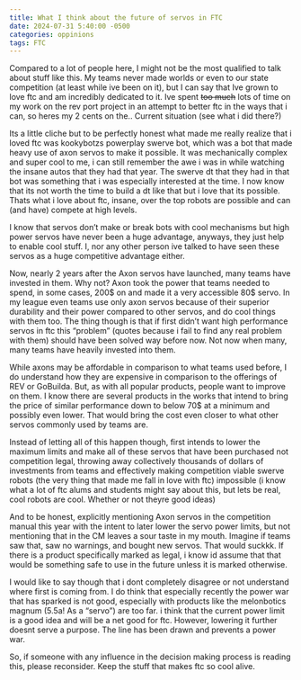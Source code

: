 ```yaml
---
title: What I think about the future of servos in FTC
date: 2024-07-31 5:40:00 -0500
categories: oppinions
tags: FTC
---
```

Compared to a lot of people here, I might not be the most qualified to talk about stuff like this. My teams never made worlds or even to our state competition
(at least while ive been on it), but I can say that Ive grown to love ftc and am incredibly dedicated to it. Ive spent ~~too much~~ lots of time on my work on the rev port
project in an attempt to better ftc in the ways that i can,
so heres my 2 cents on the.. Current situation (see what i did there?)

Its a little cliche but to be perfectly honest what made me really realize that i loved ftc was kookybotzs powerplay swerve bot, which was a bot that made heavy use of axon
servos to make it possible. It was mechanically complex and super cool to me, i can still remember the awe i was in while watching the insane autos that they had that year.
The swerve dt that they had in that bot was something that i was especially interested at the time. I now know that its not worth the time to build a dt like that but i love
that its possible. Thats what i love about ftc, insane, over the top robots are possible and can (and have) compete at high levels.

I know that servos don’t make or break bots with cool
mechanisms but high power servos have never been a huge advantage, anyways, they just help to enable cool stuff. I, nor any other person ive talked to have seen these servos
as a huge competitive advantage either.

Now, nearly 2 years after the Axon servos have launched, many teams have invested in them. Why not? Axon took the power that teams needed to spend, in some cases, 200$ on and
made it a very accessible 80$ servo. In my league even teams use only axon servos because of their superior durability and their power compared to other servos, and do cool
things with them too. The thing though is that if first didn’t want high performance servos in ftc this “problem” (quotes because i fail to find any real problem with them)
should have been solved way before now. Not now when many, many teams have heavily invested into them.

While axons may be affordable in comparison to what teams used before, I do understand how they are expensive in comparison to the offerings of REV or GoBuilda. But, as with
all popular products, people want to improve on them. I know there are several products in the works that intend to bring the price of similar performance down to below 70$
at a minimum and possibly even lower. That would bring the cost even closer to what other servos commonly used by teams are.

Instead of letting all of this happen though, first intends to lower the maximum limits and make all of these servos that have been purchased not competition legal, throwing
away collectively thousands of dollars of investments from teams and effectively making competition viable swerve robots (the very thing that made me fall in love with ftc)
impossible (i know what a lot of ftc alums and students might say about this, but lets be real, cool robots are cool. Whether or not theyre good ideas)

And to be honest, explicitly mentioning Axon servos in the competition manual this year with the intent to later lower the servo power limits, but not mentioning that in the CM
leaves a sour taste in my mouth. Imagine if teams saw that, saw no warnings, and bought new servos. That would suckkk. If there is a product specifically marked as legal,
i know id assume that that would be something safe to use in the future unless it is marked otherwise.

I would like to say though that i dont completely disagree or not understand where first is coming from. I do think that especially recently the power war that has sparked is
not good, especially with products like the melonbotics magnum (5.5a! As a “servo”) are too far. i think that the current power limit is a good idea and will be a net good for
ftc. However, lowering it further doesnt serve a purpose. The line has been drawn and prevents a power war.

So, if someone with any influence in the decision making process is reading this, please reconsider. Keep the stuff that makes ftc so cool alive.
